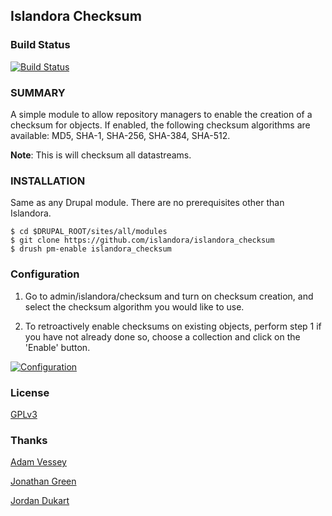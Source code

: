 ## Islandora Checksum

### Build Status

[![Build Status](https://travis-ci.org/Islandora/islandora_checksum.png?branch=7.x)](https://travis-ci.org/Islandora/islandora_checksum)

### SUMMARY

A simple module to allow repository managers to enable the creation of a checksum for objects. If enabled, the following checksum algorithms are available: MD5, SHA-1, SHA-256, SHA-384, SHA-512. 

**Note**: This is will checksum all datastreams.

### INSTALLATION

Same as any Drupal module. There are no prerequisites other than Islandora. 

```
$ cd $DRUPAL_ROOT/sites/all/modules
$ git clone https://github.com/islandora/islandora_checksum
$ drush pm-enable islandora_checksum
```

### Configuration

1) Go to admin/islandora/checksum and turn on checksum creation, and select the checksum algorithm you would like to use.

2) To retroactively enable checksums on existing objects, perform step 1 if you have not already done so, choose a collection and click on the 'Enable' button.

[![Configuration](http://i.imgur.com/1S92cgQ.png)](http://i.imgur.com/1S92cgQ.png)

### License

[GPLv3](http://www.gnu.org/licenses/gpl-3.0.txt)

### Thanks

[Adam Vessey](https://github.com/adam-vessey)

[Jonathan Green](https://github.com/jonathangreen)

[Jordan Dukart](https://github.com/jordandukart)
